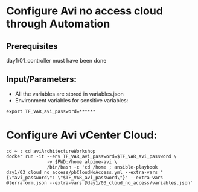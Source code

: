 # Configure Avi no access cloud through Automation

## Prerequisites

day1/01_controller must have been done


## Input/Parameters:
- All the variables are stored in variables.json
- Environment variables for sensitive variables:
```
export TF_VAR_avi_password=******
```

# Configure Avi vCenter Cloud:
```
cd ~ ; cd aviArchitectureWorkshop
docker run -it --env TF_VAR_avi_password=$TF_VAR_avi_password \
               -v $PWD:/home alpine-avi \
               /bin/bash -c 'cd /home ; ansible-playbook day1/03_cloud_no_access/pbCloudNoAccess.yml --extra-vars "{\"avi_password\": \"$TF_VAR_avi_password\"}" --extra-vars @terraform.json --extra-vars @day1/03_cloud_no_access/variables.json'
```